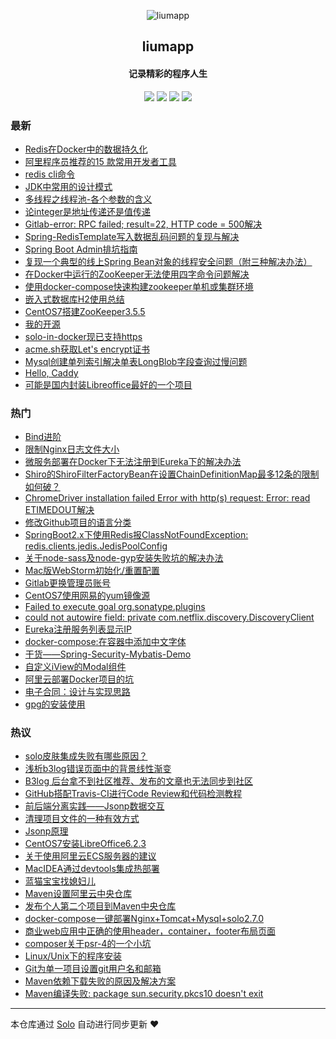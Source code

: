 <p align="center"><img alt="liumapp" src="https://avatars3.githubusercontent.com/u/21333655?v=4"></p><h2 align="center">
liumapp
</h2>

<h4 align="center">记录精彩的程序人生</h4>
<p align="center"><a title="liumapp" target="_blank" href="https://github.com/liumapp/solo-blog"><img src="https://img.shields.io/github/last-commit/liumapp/solo-blog.svg?style=flat-square&color=FF9900"></a>
<a title="GitHub repo size in bytes" target="_blank" href="https://github.com/liumapp/solo-blog"><img src="https://img.shields.io/github/repo-size/liumapp/solo-blog.svg?style=flat-square"></a>
<a title="Solo Version" target="_blank" href="https://github.com/b3log/solo/releases"><img src="https://img.shields.io/badge/solo-3.6.1-f1e05a.svg?style=flat-square&color=blueviolet"></a>
<a title="Hits" target="_blank" href="https://github.com/b3log/hits"><img src="https://hits.b3log.org/liumapp/solo-blog.svg"></a></p>

### 最新

* [Redis在Docker中的数据持久化](https://www.liumapp.com/articles/2019/09/11/1568193356679.html)
* [阿里程序员推荐的15 款常用开发者工具](https://www.liumapp.com/articles/2019/09/10/1568080664459.html)
* [redis cli命令](https://www.liumapp.com/articles/2019/09/10/1568078113519.html)
* [JDK中常用的设计模式](https://www.liumapp.com/articles/2019/09/04/1567559131992.html)
* [多线程之线程池-各个参数的含义](https://www.liumapp.com/articles/2019/08/26/1566821421592.html)
* [论integer是地址传递还是值传递 ](https://www.liumapp.com/articles/2019/08/26/1566806934099.html)
* [Gitlab-error: RPC failed; result=22, HTTP code = 500解决](https://www.liumapp.com/articles/2019/08/21/1566357223658.html)
* [Spring-RedisTemplate写入数据乱码问题的复现与解决](https://www.liumapp.com/articles/2019/08/06/1565075584839.html)
* [Spring Boot Admin排坑指南](https://www.liumapp.com/articles/2019/08/03/1564813578454.html)
* [复现一个典型的线上Spring Bean对象的线程安全问题（附三种解决办法）](https://www.liumapp.com/articles/2019/07/16/1563262974392.html)
* [在Docker中运行的ZooKeeper无法使用四字命令问题解决](https://www.liumapp.com/articles/2019/07/08/1562568246195.html)
* [使用docker-compose快速构建zookeeper单机或集群环境](https://www.liumapp.com/articles/2019/06/25/1561428785608.html)
* [嵌入式数据库H2使用总结](https://www.liumapp.com/articles/2019/06/19/1560927351722.html)
* [CentOS7搭建ZooKeeper3.5.5](https://www.liumapp.com/articles/2019/06/10/1560135259222.html)
* [我的开源](https://www.liumapp.com/my-github-repos)
* [solo-in-docker现已支持https](https://www.liumapp.com/articles/2019/05/23/1558578407774.html)
* [acme.sh获取Let's encrypt证书](https://www.liumapp.com/articles/2019/05/23/1558574698880.html)
* [Mysql创建单列索引解决单表LongBlob字段查询过慢问题](https://www.liumapp.com/articles/2019/05/21/1558429665771.html)
* [Hello, Caddy](https://www.liumapp.com/articles/2019/05/21/1558408869892.html)
* [可能是国内封装Libreoffice最好的一个项目](https://www.liumapp.com/articles/2019/05/17/1558083959455.html)

### 热门

* [Bind进阶](https://www.liumapp.com/articles/2017/06/21/1498030426224.html)
* [限制Nginx日志文件大小](https://www.liumapp.com/articles/2017/06/01/1496286037699.html)
* [微服务部署在Docker下无法注册到Eureka下的解决办法](https://www.liumapp.com/articles/2018/03/08/1520472997932.html)
* [Shiro的ShiroFilterFactoryBean在设置ChainDefinitionMap最多12条的限制如何破？](https://www.liumapp.com/articles/2017/09/15/1505441552045.html)
* [ChromeDriver installation failed Error with http(s) request: Error: read ETIMEDOUT解决](https://www.liumapp.com/articles/2017/10/27/1509069874940.html)
* [修改Github项目的语言分类](https://www.liumapp.com/articles/2017/08/09/1502242821686.html)
* [SpringBoot2.x下使用Redis报ClassNotFoundException: redis.clients.jedis.JedisPoolConfig](https://www.liumapp.com/articles/2018/09/18/1537239301796.html)
* [关于node-sass及node-gyp安装失败坑的解决办法](https://www.liumapp.com/articles/2018/01/03/1514943853653.html)
* [Mac版WebStorm初始化/重置配置](https://www.liumapp.com/articles/2017/11/01/1509508105179.html)
* [Gitlab更换管理员账号](https://www.liumapp.com/articles/2017/09/20/1505869072729.html)
* [CentOS7使用网易的yum镜像源](https://www.liumapp.com/articles/2017/08/01/1501551825701.html)
* [Failed to execute goal org.sonatype.plugins](https://www.liumapp.com/articles/2017/11/27/1511745116428.html)
* [could not autowire field: private com.netflix.discovery.DiscoveryClient](https://www.liumapp.com/articles/2018/01/19/1516349558499.html)
* [Eureka注册服务列表显示IP](https://www.liumapp.com/articles/2018/03/09/1520558595253.html)
* [docker-compose:在容器中添加中文字体](https://www.liumapp.com/articles/2018/06/05/1528179707247.html)
* [干货——Spring-Security-Mybatis-Demo](https://www.liumapp.com/articles/2018/02/03/1517659378683.html)
* [自定义iView的Modal组件](https://www.liumapp.com/articles/2018/05/29/1527511707286.html)
* [阿里云部署Docker项目的坑](https://www.liumapp.com/articles/2018/08/14/1534256216773.html)
* [电子合同：设计与实现思路](https://www.liumapp.com/articles/2017/09/19/1505806687238.html)
* [gpg的安装使用](https://www.liumapp.com/articles/2017/07/20/1500521485758.html)

### 热议

* [solo皮肤集成失败有哪些原因？](https://www.liumapp.com/articles/2017/06/29/1498706154791.html)
* [浅析b3log错误页面中的背景线性渐变](https://www.liumapp.com/articles/2017/06/17/1497670906119.html)
* [B3log 后台拿不到社区推荐、发布的文章也无法同步到社区](https://www.liumapp.com/articles/2017/07/12/1499827297261.html)
* [GitHub搭配Travis-CI进行Code Review和代码检测教程](https://www.liumapp.com/articles/2019/01/11/1547190585269.html)
* [前后端分离实践——Jsonp数据交互](https://www.liumapp.com/articles/2017/11/08/1510100732467.html)
* [清理项目文件的一种有效方式](https://www.liumapp.com/articles/2017/10/09/1507536204078.html)
* [Jsonp原理](https://www.liumapp.com/articles/2017/11/03/1509714956126.html)
* [CentOS7安装LibreOffice6.2.3](https://www.liumapp.com/articles/2019/04/25/1556178926172.html)
* [关于使用阿里云ECS服务器的建议](https://www.liumapp.com/articles/2017/06/15/1497496608534.html)
* [MacIDEA通过devtools集成热部署](https://www.liumapp.com/articles/2017/08/25/1503644138971.html)
* [蓝猫宝宝找媳妇儿](https://www.liumapp.com/articles/2017/10/11/1507704304838.html)
* [Maven设置阿里云中央仓库](https://www.liumapp.com/articles/2017/10/22/1508647241163.html)
* [发布个人第二个项目到Maven中央仓库](https://www.liumapp.com/articles/2017/11/15/1510713422953.html)
* [docker-compose一键部署Nginx+Tomcat+Mysql+solo2.7.0](https://www.liumapp.com/articles/2018/05/17/1526479530037.html)
* [商业web应用中正确的使用header，container，footer布局页面](https://www.liumapp.com/articles/2017/03/04/1488590207037.html)
* [composer关于psr-4的一个小坑](https://www.liumapp.com/articles/2017/03/22/1490170969445.html)
* [Linux/Unix下的程序安装](https://www.liumapp.com/articles/2017/06/08/1496888135985.html)
* [Git为单一项目设置git用户名和邮箱](https://www.liumapp.com/articles/2017/10/25/1508933894966.html)
* [Maven依赖下载失败的原因及解决方案](https://www.liumapp.com/articles/2018/03/02/1519962410735.html)
* [Maven编译失败: package sun.security.pkcs10 doesn't exit](https://www.liumapp.com/articles/2018/07/28/1532778240331.html)

---

本仓库通过 [Solo](https://github.com/b3log/solo) 自动进行同步更新 ❤️ 